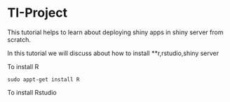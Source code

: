 # TI-Project

This tutorial helps to learn about deploying shiny apps in shiny server from scratch.

In this tutorial we will discuss about how to install **r,rstudio,shiny server

To install R
```
sudo appt-get install R
```
To install Rstudio
